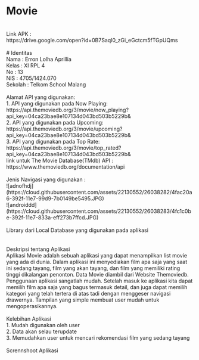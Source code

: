 # Movie
<br>
Link APK :<br>
https://drive.google.com/open?id=0B7SaqI0_zGi_eGctcm5fTGpUQms <br>
<br>
# Identitas <br>
Nama : Erron Lolha Aprillia <br>
Kelas : XI RPL 4 <br>
No : 13 <br>
NIS : 4705/1424.070 <br>
Sekolah : Telkom School Malang<br>
<br>
Alamat API yang digunakan: <br>
1. API yang digunakan pada Now Playing: <br>
https://api.themoviedb.org/3/movie/now_playing?api_key=04ca23bae8e107134d043bd503b5229b& <br>
2. API yang digunakan pada Upcoming: <br>
https://api.themoviedb.org/3/movie/upcoming?api_key=04ca23bae8e107134d043bd503b5229b& <br>
3. API yang digunakan pada Top Rate: <br>
https://api.themoviedb.org/3/movie/top_rated?api_key=04ca23bae8e107134d043bd503b5229b& <br>
link untuk The Movie Database(TMdb) API : <br>
https://www.themoviedb.org/documentation/api <br>
<br>
Jenis Navigasi yang digunakan : <br>
![adnofhdj](https://cloud.githubusercontent.com/assets/22130552/26038282/4fac20a6-392f-11e7-99d9-7b0149be5495.JPG) <br>
![androiddd](https://cloud.githubusercontent.com/assets/22130552/26038283/4fc1c0be-392f-11e7-833a-eff273b7ffcd.JPG) <br>
<br>
Library dari Local Database yang digunakan pada aplikasi <br>
<br>
<br>
Deskripsi tentang Aplikasi <br>
Aplikasi Movie adalah sebuah aplikasi yang dapat menampilkan list movie yang ada di dunia. 
Dalam aplikasi ini menyediakan film apa saja yang saat ini sedang tayang, film yang akan tayang, 
dan film yang memiliki rating tinggi dikalangan penonton. Data Movie diambil dari Website 
Themoviedb. Penggunaan aplikasi sangatlah mudah. Setelah masuk ke aplikasi kita dapat memilih 
film apa saja yang bagus termasuk detail, dan juga dapat memilih kategori yang telah tertera 
di atas tadi dengan menggeser navigasi drawernya. Tampilan yang simple membuat user mudah 
untuk mengoperasikannya. <br>
<br>
Kelebihan Aplikasi <br>
1. Mudah digunakan oleh user <br>
2. Data akan selau terupdate <br>
3. Memudahkan user untuk mencari rekomendasi film yang sedang tayang <br>
<br>
Scrennshoot Aplikasi <br>
<br>
<br>
<br>
<br>
